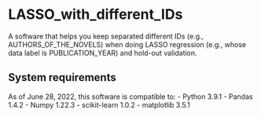 # LASSO_with_different_IDs
A software that helps you keep separated different IDs (e.g., AUTHORS_OF_THE_NOVELS) when doing LASSO regression (e.g., whose data label is PUBLICATION_YEAR) and hold-out validation.

<h2>System requirements</h2>
As of June 28, 2022, this software is compatible to:
- Python 3.9.1 
- Pandas 1.4.2 
- Numpy 1.22.3 
- scikit-learn 1.0.2 
- matplotlib 3.5.1 
